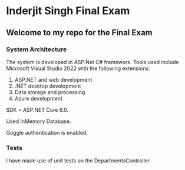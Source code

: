 # Inderjit Singh Final Exam

## Welcome to my repo for the Final Exam
### System Architecture
The system is developed in ASP.Net C# framework. Tools used include Microsoft Visual Studio 2022 with the following extensions:
1. ASP.NET and web development
2. .NET desktop development
3. Data storage and processing
4. Azure development

SDK = ASP.NET Core 6.0.

Used InMemory Database.

Goggle authentication is enabled.


### Tests
I have made use of unit tests on the DepartmentsController 
